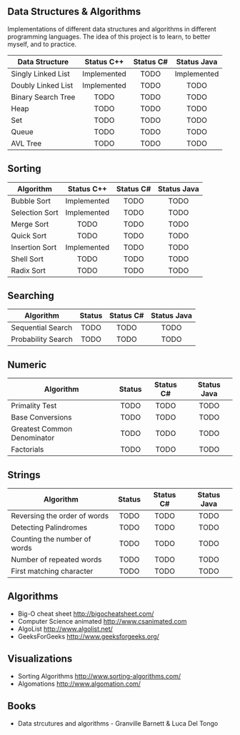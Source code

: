 
## Data Structures & Algorithms

Implementations of different data structures and algorithms in different programming languages. The idea of this project is to learn, to better myself, and to practice.

| Data Structure                        | Status C++       | Status C#        | Status Java      |
| --------------------------------------|:----------------:|:----------------:|:----------------:|
| Singly Linked List                    | Implemented      | TODO             | Implemented      |
| Doubly Linked List                    | Implemented      | TODO             | TODO             |
| Binary Search Tree                    | TODO             | TODO             | TODO             |
| Heap                                  | TODO             | TODO             | TODO             |
| Set                                   | TODO             | TODO             | TODO             |
| Queue                                 | TODO             | TODO             | TODO             |
| AVL Tree                              | TODO             | TODO             | TODO             |


## Sorting

| Algorithm                            | Status C++       | Status C#        | Status Java      |
| ------------------------------------ |:----------------:|:----------------:|:----------------:|
| Bubble Sort                          | Implemented      | TODO             | TODO             |
| Selection Sort                       | Implemented      | TODO             | TODO             |
| Merge Sort                           | TODO             | TODO             | TODO             |
| Quick Sort                           | TODO             | TODO             | TODO             |
| Insertion Sort                       | Implemented      | TODO             | TODO             |
| Shell Sort                           | TODO             | TODO             | TODO             |
| Radix Sort                           | TODO             | TODO             | TODO             |

## Searching

| Algorithm                            | Status           | Status C#        | Status Java      |
| ------------------------------------ |:----------------:|:----------------:|:----------------:|
| Sequential Search                    | TODO             | TODO             | TODO             |
| Probability Search                   | TODO             | TODO             | TODO             |

## Numeric

| Algorithm                            | Status           | Status C#        | Status Java      |
| ------------------------------------ |:----------------:|:----------------:|:----------------:|
| Primality Test                       | TODO             | TODO             | TODO             |
| Base Conversions                     | TODO             | TODO             | TODO             |
| Greatest Common Denominator          | TODO             | TODO             | TODO             |
| Factorials                           | TODO             | TODO             | TODO             |

## Strings

| Algorithm                            | Status           | Status C#        | Status Java      |
| ------------------------------------ |:----------------:|:----------------:|:----------------:|
| Reversing the order of words         | TODO             | TODO             | TODO             |
| Detecting Palindromes                | TODO             | TODO             | TODO             |
| Counting the number of words         | TODO             | TODO             | TODO             |
| Number of repeated words             | TODO             | TODO             | TODO             |
| First matching character             | TODO             | TODO             | TODO             |


## Algorithms

* Big-O cheat sheet http://bigocheatsheet.com/
* Computer Science animated http://www.csanimated.com
* AlgoList http://www.algolist.net/
* GeeksForGeeks http://www.geeksforgeeks.org/

## Visualizations

* Sorting Algorithms http://www.sorting-algorithms.com/
* Algomations http://www.algomation.com/

## Books

* Data strcutures and algorithms - Granville Barnett & Luca Del Tongo
